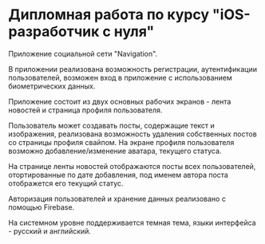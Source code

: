 # Дипломная работа по курсу "iOS-разработчик с нуля"

Приложение социальной сети "Navigation".

В приложении реализована возможность регистрации, аутентификации пользователей, возможен вход в приложение с использованием биометрических данных.

Приложение состоит из двух основных рабочих экранов - лента новостей и страница профиля пользователя.

Пользователь может создавать посты, содержащие текст и изображения, реализована возможность удаления собственных постов со страницы профиля свайпом. На экране профиля пользователя возможно добавление/изменение аватара, текущего статуса.

На странице ленты новостей отображаются посты всех пользователей, отортированные по дате добавления, под именем автора поста отображется его текущий статус.

Авторизация пользователей и хранение данных реализовано с помощью Firebase.

На системном уровне поддерживается темная тема, языки интерфейса - русский и английский.

